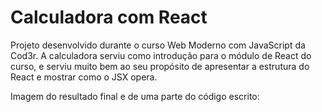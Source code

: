 # Calculadora com React

Projeto desenvolvido durante o curso Web Moderno com JavaScript da Cod3r. A calculadora serviu como introdução para o módulo de React do curso, e serviu muito bem ao seu propósito de apresentar a estrutura do React e mostrar como o JSX opera.

Imagem do resultado final e de uma parte do código escrito:


![]()
